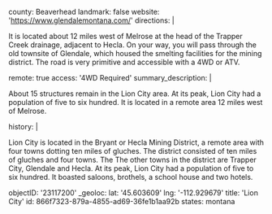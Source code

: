 county: Beaverhead
landmark: false
website: 'https://www.glendalemontana.com/'
directions: |
  <p>It is located about 12 miles west of Melrose at the head of the Trapper Creek drainage, adjacent to Hecla. On your way, you will pass through the old townsite of Glendale, which housed the smelting facilities for the mining district. The road is very primitive and accessible with a 4WD or ATV.
  </p>
remote: true
access: '4WD Required'
summary_description: |
  <p>About 15 structures remain in the Lion City area. At its peak, Lion City had a population of five to six hundred. It is located in a remote area 12 miles west of Melrose.
  </p>
history: |
  <p>Lion City is located in the Bryant or Hecla Mining District, a remote area with four towns dotting ten miles of gluches. The district consisted of ten miles of gluches and four towns. The The other towns in the district are Trapper City, Glendale and Hecla. At its peak, Lion City had a population of five to six hundred. It boasted saloons, brothels, a school house and two hotels.
  </p>
objectID: '23117200'
_geoloc:
  lat: '45.603609'
  lng: '-112.929679'
title: 'Lion City'
id: 866f7323-879a-4855-ad69-36fe1b1aa92b
states: montana
